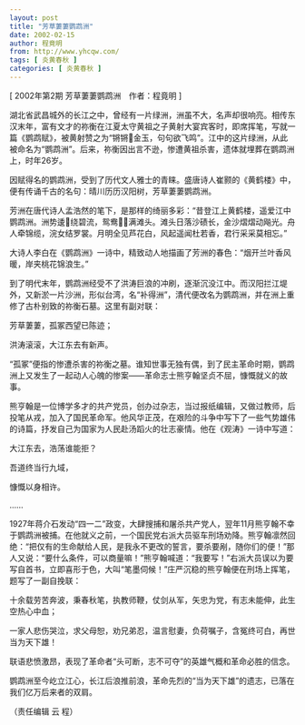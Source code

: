 ```yaml
---
layout: post
title: "芳草萋萋鹦鹉洲"
date: 2002-02-15
author: 程竟明
from: http://www.yhcqw.com/
tags: [ 炎黄春秋 ]
categories: [ 炎黄春秋 ]
---
```



[ 2002年第2期 芳草萋萋鹦鹉洲　作者：程竟明 ]


湖北省武昌城外的长江之中，曾经有一片绿洲，洲虽不大，名声却很响亮。相传东汉末年，富有文才的祢衡在江夏太守黄祖之子黄射大宴宾客时，即席挥笔，写就一篇《鹦鹉赋》，被黄射赞之为“锵锵金玉，句句欲飞鸣”。江中的这片绿洲，从此被命名为“鹦鹉洲”。后来，祢衡因出言不逊，惨遭黄祖杀害，遗体就埋葬在鹦鹉洲上，时年26岁。

因赋得名的鹦鹉洲，受到了历代文人雅士的青睐。盛唐诗人崔颢的《黄鹤楼》中，便有传诵千古的名句：晴川历历汉阳树，芳草萋萋鹦鹉洲。


芳洲在唐代诗人孟浩然的笔下，是那样的绮丽多彩：“昔登江上黄鹤楼，遥爱江中鹦鹉洲。洲势逶绕碧流，鸳鸯满滩头。滩头日落沙碛长，金沙熠熠动飚光。舟人牵锦缆，浣女结罗裳。月明全见芦花白，风起遥闻杜若香，君行采采莫相忘。”

大诗人李白在《鹦鹉洲》一诗中，精致动人地描画了芳洲的春色：“烟开兰叶香风暖，岸夹桃花锦浪生。”


到了明代末年，鹦鹉洲经受不了洪涛巨浪的冲刷，逐渐沉没江中。而汉阳拦江堤外，又新淤一片沙洲，形似台湾，名“补得洲”，清代便改名为鹦鹉洲，并在洲上重修了古朴别致的祢衡石墓。这里有副对联：

芳草萋萋，孤冢西望已陈迹；

洪涛滚滚，大江东去有新声。

“孤冢”便指的惨遭杀害的祢衡之墓。谁知世事无独有偶，到了民主革命时期，鹦鹉洲上又发生了一起动人心魄的惨案——革命志士熊亨翰坚贞不屈，慷慨就义的故事。


熊亨翰是一位博学多才的共产党员，创办过杂志，当过报纸编辑，又做过教师，后投笔从戎，加入了国民革命军。他风华正茂，在艰险的斗争中写下了一些气势雄伟的诗篇，抒发自己为国家为人民赴汤蹈火的壮志豪情。他在《观涛》一诗中写道：

大江东去，浩荡谁能拒？

吾道终当行九域，

慷慨以身相许。

……


1927年蒋介石发动“四一二”政变，大肆搜捕和屠杀共产党人，翌年11月熊亨翰不幸于鹦鹉洲被捕。在他就义之前，一个国民党右派大员驱车刑场劝降。熊亨翰凛然回绝：“把仅有的生命献给人民，是我永不更改的誓言，要杀要剐，随你们的便！”那人又说：“要什么条件，可以商量嘛！”熊亨翰喊道：“我要写！”右派大员误以为要写自首书，立即喜形于色，大叫“笔墨伺候！”庄严沉稳的熊亨翰便在刑场上挥笔，题写了一副自挽联：

十余载劳苦奔波，秉春秋笔，执教师鞭，仗剑从军，矢忠为党，有志未能伸，此生空热心中血；

一家人悲伤哭泣，求父母恕，劝兄弟忍，温言慰妻，负荷嘱子，含冤终可白，再世当为天下雄！

联语悲愤激昂，表现了革命者“头可断，志不可夺”的英雄气概和革命必胜的信念。

鹦鹉洲至今屹立江心，长江后浪推前浪，革命先烈的“当为天下雄”的遗志，已落在我们亿万后来者的双肩。

（责任编辑 云 程）


